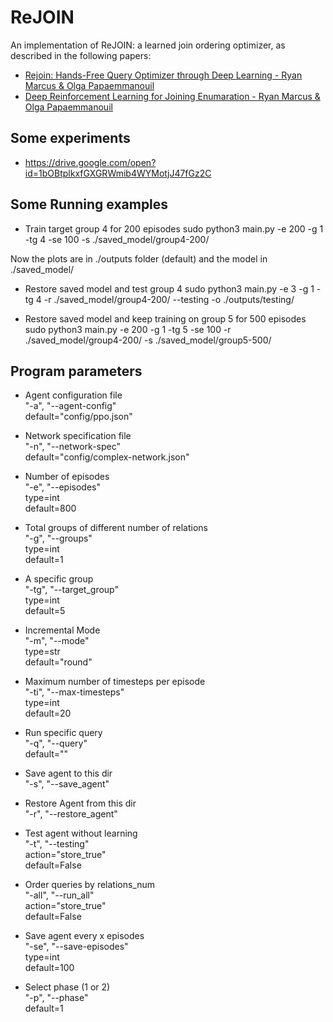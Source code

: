 # ReJOIN

An implementation of ReJOIN: a learned join ordering optimizer, as described in the following papers:

* [Rejoin: Hands-Free Query Optimizer through Deep Learning - Ryan Marcus & Olga Papaemmanouil](https://www.cs.brandeis.edu/~olga/publications/HandsFreeCIDR19.pdf)
* [Deep Reinforcement Learning for Joining Enumaration - Ryan Marcus & Olga Papaemmanouil](https://www.cs.brandeis.edu/~olga/publications/ReJOIN_aiDM18.pdf)

## Some experiments
- https://drive.google.com/open?id=1bOBtplkxfGXGRWmib4WYMotjJ47fGz2C


## Some Running examples

- Train target group 4 for 200 episodes
sudo python3 main.py -e 200 -g 1 -tg 4 -se 100 -s ./saved_model/group4-200/

Now the plots are in ./outputs folder (default) and the model in  ./saved_model/ 

- Restore saved model and test group 4 
sudo python3 main.py -e 3 -g 1 -tg 4 -r ./saved_model/group4-200/ --testing -o ./outputs/testing/


- Restore saved model and keep training on group 5 for 500 episodes
sudo python3 main.py -e 200 -g 1 -tg 5 -se 100 -r ./saved_model/group4-200/ -s ./saved_model/group5-500/



## Program parameters

- Agent configuration file  
    "-a", "--agent-config"  
    default="config/ppo.json"  

- Network specification file  
    "-n", "--network-spec"  
    default="config/complex-network.json"  

- Number of episodes  
    "-e", "--episodes"  
    type=int  
    default=800  

- Total groups of different number of relations  
    "-g", "--groups"  
    type=int  
    default=1  

- A specific group  
    "-tg", "--target_group"  
    type=int  
    default=5  

- Incremental Mode  
    "-m", "--mode"  
    type=str  
    default="round"  

- Maximum number of timesteps per episode  
    "-ti", "--max-timesteps"  
    type=int  
    default=20  

- Run specific query  
    "-q", "--query"  
     default=""  

- Save agent to this dir  
    "-s", "--save_agent"  

- Restore Agent from this dir  
    "-r", "--restore_agent"  

- Test agent without learning  
    "-t", "--testing"  
    action="store_true"  
    default=False  

- Order queries by relations_num  
    "-all", "--run_all"  
    action="store_true"  
    default=False  

- Save agent every x episodes  
    "-se", "--save-episodes"  
    type=int  
    default=100  

- Select phase (1 or 2)  
    "-p", "--phase"  
    default=1
